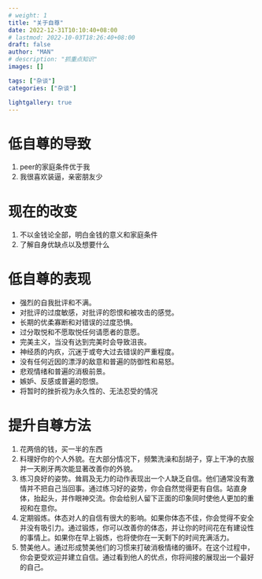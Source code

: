 ```yaml
---
# weight: 1
title: "关于自尊"
date: 2022-12-31T10:10:40+08:00
# lastmod: 2022-10-03T18:26:40+08:00
draft: false
author: "MAN"
# description: "抓重点知识"
images: []

tags: ["杂谈"]
categories: ["杂谈"]

lightgallery: true
---
```

# 低自尊的导致
1. peer的家庭条件优于我
2. 我很喜欢装逼，亲密朋友少

# 现在的改变
1. 不以金钱论全部，明白金钱的意义和家庭条件
2. 了解自身优缺点以及想要什么


# 低自尊的表现
- 强烈的自我批评和不满。
- 对批评的过度敏感，对批评的怨恨和被攻击的感觉。
- 长期的优柔寡断和对错误的过度恐惧。 
- 过分取悦和不愿取悦任何请愿者的意愿。
- 完美主义，当没有达到完美时会导致沮丧。
- 神经质的内疚，沉迷于或夸大过去错误的严重程度。
- 没有任何近因的漂浮的敌意和普遍的防御性和易怒。
- 悲观情绪和普遍的消极前景。
- 嫉妒、反感或普遍的怨恨。
- 将暂时的挫折视为永久性的、无法忍受的情况



# 提升自尊方法
1. 花两倍的钱，买一半的东西
2. 料理好你的个人外貌。在大部分情况下，频繁洗澡和刮胡子，穿上干净的衣服并一天刷牙两次能显著改善你的外貌。
3. 练习良好的姿势。耸肩及无力的动作表现出一个人缺乏自信。他们通常没有激情并不把自己当回事。通过练习好的姿势，你会自然觉得更有自信。站直身体，抬起头，并作眼神交流。你会给别人留下正面的印象同时使他人更加的重视和在意你。
4. 定期锻炼。体态对人的自信有很大的影响。如果你体态不佳，你会觉得不安全并没有吸引力。通过锻炼，你可以改善你的体态，并让你的时间花在有建设性的事情上。如果你在早上锻炼，也将使你在一天剩下的时间充满活力。
5. 赞美他人。通过形成赞美他们的习惯来打破消极情绪的循环。在这个过程中，你会更受欢迎并建立自信。通过看到他人的优点，你将间接的展现出一个最好的自己。
